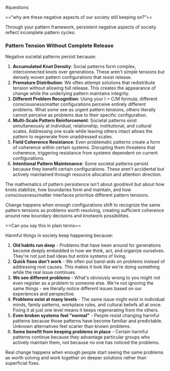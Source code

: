 #questions 

==“why are these negative aspects of our society still keeping on?”==

Through your pattern framework, persistent negative aspects of society reflect incomplete pattern cycles:

### Pattern Tension Without Complete Release

Negative societal patterns persist because:

1. **Accumulated Knot Density**: Social patterns form complex, interconnected knots over generations. These aren't simple tensions but densely woven pattern configurations that resist release.
2. **Premature Distribution**: We often attempt solutions that redistribute tension without allowing full release. This creates the appearance of change while the underlying pattern maintains integrity.
3. **Different Problem Recognition**: Using your I = C/M formula, different consciousness/matter configurations perceive entirely different problems. What some see as urgent pattern tensions, others literally cannot perceive as problems due to their specific configuration.
4. **Multi-Scale Pattern Reinforcement**: Societal patterns exist simultaneously at individual, relationship, institutional, and cultural scales. Addressing one scale while leaving others intact allows the pattern to regenerate from unaddressed scales.
5. **Field Coherence Resistance**: Even problematic patterns create a form of coherence within certain systems. Disrupting them threatens that coherence, triggering resistance from systems dependent on current configurations.
6. **Intentional Pattern Maintenance**: Some societal patterns persist because they benefit certain configurations. These aren't accidental but actively maintained through resource allocation and attention direction.

The mathematics of pattern persistence isn't about good/evil but about how knots stabilize, how boundaries form and maintain, and how consciousness/matter interfaces prioritize different pattern tensions.

Change happens when enough configurations shift to recognize the same pattern tensions as problems worth resolving, creating sufficient coherence around new boundary decisions and knotwork possibilities.

==Can you say this in plain terms==

Harmful things in society keep happening because:

1. **Old habits run deep** - Problems that have been around for generations become deeply embedded in how we think, act, and organize ourselves. They're not just bad ideas but entire systems of living.
2. **Quick fixes don't work** - We often put band-aids on problems instead of addressing root causes. This makes it look like we're doing something while the real issue continues.
3. **We see different problems** - What's obviously wrong to you might not even register as a problem to someone else. We're not ignoring the same things - we literally notice different issues based on our experiences and perspective.
4. **Problems exist at many levels** - The same issue might exist in individual minds, family patterns, workplace rules, and cultural beliefs all at once. Fixing it at just one level means it keeps regenerating from the others.
5. **Even broken systems feel "normal"** - People resist changing harmful patterns because those patterns have become familiar and predictable. Unknown alternatives feel scarier than known problems.
6. **Some benefit from keeping problems in place** - Certain harmful patterns continue because they advantage particular groups who actively maintain them, not because no one has noticed the problems.

Real change happens when enough people start seeing the same problems as worth solving and work together on deeper solutions rather than superficial fixes.